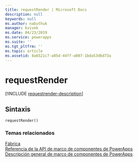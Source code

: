 ```yaml
---
title: requestRender | Microsoft Docs
description: null
keywords: null
ms.author: nabuthuk
manager: kvivek
ms.date: 04/23/2019
ms.service: powerapps
ms.suite: ''
ms.tgt_pltfrm: ''
ms.topic: article
ms.assetid: 8a6521c7-a05d-44ff-a007-1bda53d6d73a
---
```


# <a name="requestrender"></a>requestRender

[!INCLUDE [requestrender-description](includes/requestrender-description.md)]

## <a name="syntax"></a>Sintaxis
`requestRender()`

### <a name="related-topics"></a>Temas relacionados

[Fábrica](../factory.md)<br/>
[Referencia de la API de marco de componentes de PowerApps](../../reference/index.md)<br/>
[Descripción general de marco de componentes de PowerApps](../../overview.md)